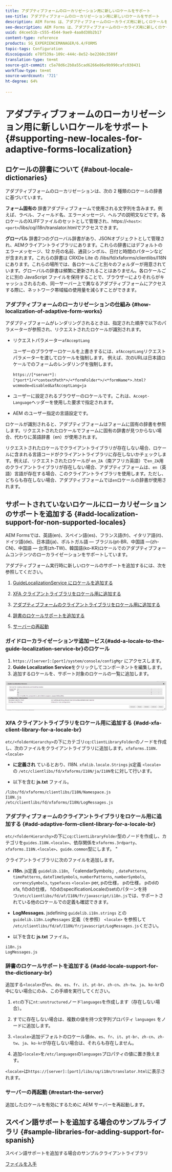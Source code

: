 ```yaml
---
title: アダプティブフォームのローカリゼーション用に新しいロケールをサポート
seo-title: アダプティブフォームのローカリゼーション用に新しいロケールをサポート
description: AEM Forms は、アダプティブフォームのローカライズ用に新しくロケールを追加できます。デフォルトでサポートされているロケールは、英語、フランス語、ドイツ語、日本語です。
seo-description: AEM Forms は、アダプティブフォームのローカライズ用に新しくロケールを追加できます。デフォルトでサポートされているロケールは、英語、フランス語、ドイツ語、日本語です。
uuid: d4cee51b-c555-4544-9ae9-4aa8d38b2b17
content-type: reference
products: SG_EXPERIENCEMANAGER/6.4/FORMS
topic-tags: Configuration
discoiquuid: e78f539a-109c-444c-8e52-be2260c3509f
translation-type: tm+mt
source-git-commit: c5a78d6c2b8a55cad6266e86e9b990cafc038431
workflow-type: tm+mt
source-wordcount: '721'
ht-degree: 64%

---
```



# アダプティブフォームのローカリゼーション用に新しいロケールをサポート  {#supporting-new-locales-for-adaptive-forms-localization}

## ロケールの辞書について {#about-locale-dictionaries}

アダプティブフォームのローカリゼーションは、次の 2 種類のロケールの辞書に基づいています。

**フォーム固有の** 辞書アダプティブフォームで使用される文字列を含みます。例えば、ラベル、フィールド名、エラーメッセージ、ヘルプの説明文などです。各ロケールのXLIFFファイルのセットとして管理され、https://`<host>`:`<port>`/libs/cq/i18n/translator.htmlでアクセスできます。

**グローバル** 辞書2つのグローバル辞書があり、JSONオブジェクトとして管理され、AEMクライアントライブラリにあります。これらの辞書にはデフォルトのエラーメッセージ、12 か月の名前、通貨シンボル、日付と時間のパターンなどが含まれます。これらの辞書は CRXDe Lite の /libs/fd/xfaforms/clientlibs/I18N にあります。これらの場所では、各ロケールごと別々のフォルダーが用意されています。グローバルの辞書は頻繁に更新されることはありません。各ロケールごとに別の JavaScript ファイルを保持することで、ブラウザーによりそれらがキャッシュされるため、同一サーバー上で異なるアダプティブフォームにアクセスする際に、ネットワーク帯域幅の使用量を減らすことができます。

### アダプティブフォームのローカリゼーションの仕組み {#how-localization-of-adaptive-form-works}

アダプティブフォームがレンダリングされるときは、指定された順序で以下のパラメーターが参照され、リクエストされたロケールが識別されます。

* リクエストパラメーター`afAcceptLang`

   ユーザーのブラウザーロケールを上書きするには、`afAcceptLang`リクエストパラメーターを渡してロケールを強制します。 例えば、次のURLは日本語ロケールでのフォームのレンダリングを強制します。

   `https://[*server*]:[*port*]/<*contextPath*>/<*formFolder*>/<*formName*>.html?wcmmode=disabled&afAcceptLang=ja`

* ユーザーに設定されるブラウザーのロケールです。これは、`Accept-Language`ヘッダーを使用した要求で指定されます。

* AEM のユーザー指定の言語設定です。

ロケールが識別されると、アダプティブフォームはフォームに固有の辞書を参照します。リクエストされたロケールでフォームに固有の辞書が見つからない場合、代わりに英語辞書（en）が使用されます。

リクエストされたロケールでクライアントライブラリが存在しない場合、ロケールに含まれる言語コードがクライアントライブラリに存在しないかチェックします。例えば、リクエストされたロケールが `en_ZA`（南アフリカ英語）で`en_ZA`用のクライアントライブラリが存在しない場合、アダプティブフォームは、`en`（英語）言語が存在する場合、このクライアントライブラリを使用します。ただし、どちらも存在しない場合、アダプティブフォームでは`en`ロケールの辞書が使用されます。

## サポートされていないロケールにローカリゼーションのサポートを追加する {#add-localization-support-for-non-supported-locales}

AEM Formsでは、英語(en)、スペイン語(es)、フランス語(fr)、イタリア語(it)、ドイツ語(de)、日本語(ja)、ポルトガル語 — ブラジル(pt-BR、中国語 —(zh-CN)、中国語 — 台湾(zh-TW)、韓国語(ko-KR)ロケールでのアダプティブフォームコンテンツのローカライゼーションをサポートしています。

アダプティブフォーム実行時に新しいロケールのサポートを追加するには、次を参照してください。

1. [GuideLocalizationService にロケールを追加する](/help/forms/using/supporting-new-language-localization.md#p-add-a-locale-to-the-guide-localization-service-br-p)

1. [XFA クライアントライブラリをロケール用に追加する](/help/forms/using/supporting-new-language-localization.md#p-add-xfa-client-library-for-a-locale-br-p)

1. [アダプティブフォームのクライアントライブラリをロケール用に追加する](/help/forms/using/supporting-new-language-localization.md#p-add-adaptive-form-client-library-for-a-locale-br-p)
1. [辞書のロケールサポートを追加する](/help/forms/using/supporting-new-language-localization.md#p-add-locale-support-for-the-dictionary-br-p)
1. [サーバーの再起動](/help/forms/using/supporting-new-language-localization.md#p-restart-the-server-p)

### ガイドローカライゼーションサ追加ービス{#add-a-locale-to-the-guide-localization-service-br}のロケール

1. `https://[server]:[port]/system/console/configMgr` にアクセスします。
1. **Guide Localization Service**&#x200B;をクリックしてコンポーネントを編集します。
1. 追加するロケールを、サポート対象のロケールの一覧に追加します。

![GuideLocalizationSevice](assets/configservice.png)

### XFA クライアントライブラリをロケール用に追加する {#add-xfa-client-library-for-a-locale-br}

`etc/<folderHierarchy>`の下にカテゴリ`cq:ClientLibraryFolder`のノードを作成し、次のファイルをクライアントライブラリに追加します。`xfaforms.I18N.<locale>`

* **に定義され** ているとおり、I18N. `xfalib.locale.Strings` js定義 `<locale>` の `/etc/clientlibs/fd/xfaforms/I18N/ja/I18N`をに対して行います。

* 以下を含む **js.txt** ファイル。

```
/libs/fd/xfaforms/clientlibs/I18N/Namespace.js
I18N.js
/etc/clientlibs/fd/xfaforms/I18N/LogMessages.js
```

### アダプティブフォームのクライアントライブラリをロケール用に追加する {#add-adaptive-form-client-library-for-a-locale-br}

`etc/<folderHierarchy>`の下に`cq:ClientLibraryFolder`型のノードを作成し、カテゴリを`guides.I18N.<locale>`、依存関係を`xfaforms.3rdparty`、`xfaforms.I18N.<locale>`、`guide.common`型にします。 &quot;

クライアントライブラリに次のファイルを追加します。

* **i18n.** js定義 `guidelib.i18n`, 「calendarSymbols」, `datePatterns`, `timePatterns`, `dateTimeSymbols`, `numberPatterns`,  `numberSymbols`,  `currencySymbols`,  `typefaces`  `<locale>`  [](https://helpx.adobe.com/jp/content/dam/Adobe/specs/xfa_spec_3_3.pdf)per, pの仕様， pの仕様， pのdのxfa, fのdの仕様， fのdのspecificationLocaleのsetのパターンを持つ`/etc/clientlibs/fd/af/I18N/fr/javascript/i18n.js`では、サポートされている他のロケールでの定義も確認できます。

* **LogMessages.** jsdefining `guidelib.i18n.strings` との `guidelib.i18n.LogMessages` 定義（を参照） `<locale>` を参照して `/etc/clientlibs/fd/af/I18N/fr/javascript/LogMessages.js`ください。

* 以下を含む **js.txt** ファイル。

```
i18n.js
LogMessages.js
```

### 辞書のロケールサポートを追加する {#add-locale-support-for-the-dictionary-br}

追加する`<locale>`が`en`、`de`、`es`、`fr`、`it`、`pt-br`、`zh-cn`、`zh-tw`、`ja`、`ko-kr`の中にない場合にのみ、この手順を実行してください。

1. `etc`の下に`nt:unstructured`ノード`languages`を作成します（存在しない場合）。

1. すでに存在しない場合は、複数の値を持つ文字列プロパティ `languages` をノードに追加します。
1. `<locale>`追加デフォルトのロケール値`de`、`es`、`fr`、`it`、`pt-br`、`zh-cn`、`zh-tw`、`ja`、`ko-kr`が存在しない場合は、それらも存在しません。

1. 追加`<locale>`を`/etc/languages`の`languages`プロパティの値に置き換えます。

`<locale>`は`https://[server]:[port]/libs/cq/i18n/translator.html`に表示されます。

### サーバーの再起動 {#restart-the-server}

追加したロケールを有効にするために AEM サーバーを再起動します。

## スペイン語サポートを追加する場合のサンプルライブラリ {#sample-libraries-for-adding-support-for-spanish}

スペイン語サポートを追加する場合のサンプルクライアントライブラリ

[ファイルを入手](assets/sample.zip)
